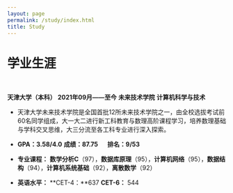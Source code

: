 ```yaml
---
layout: page
permalink: /study/index.html
title: Study
---
```


# 学业生涯
<br>

**天津大学（本科）** **2021年09月——至今** **未来技术学院** **计算机科学与技术**
- 天津大学未来技术学院是全国首批12所未来技术学院之一，由全校选拔考试前60名同学组成，大一大二进行新工科教育与数理高阶课程学习，培养数理基础与学科交叉思维，大三分流至各工科专业进行深入探索。

- **GPA：3.58/4.0** **成绩：87.75** &emsp; **排名：9/53**

- **专业课程：** **数学分析C**（97），**数据库原理**（95），**计算机网络**（95），**数据结构**（94），**计算机系统基础**（92），**离散数学**（92）

- **英语水平：** **CET-4：**637  **CET-6：** 544